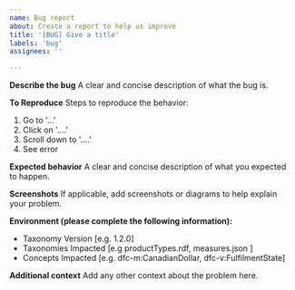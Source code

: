 ```yaml
---
name: Bug report
about: Create a report to help us improve
title: '[BUG] Give a title'
labels: 'bug'
assignees: ''

---
```


**Describe the bug**
A clear and concise description of what the bug is.

**To Reproduce**
Steps to reproduce the behavior:
1. Go to '...'
2. Click on '....'
3. Scroll down to '....'
4. See error

**Expected behavior**
A clear and concise description of what you expected to happen.

**Screenshots**
If applicable, add screenshots or diagrams to help explain your problem.

**Environment (please complete the following information):**
 - Taxonomy Version [e.g. 1.2.0]
 - Taxonomies Impacted [e.g productTypes.rdf, measures.json ]
 - Concepts Impacted [e.g. dfc-m:CanadianDollar, dfc-v:FulfilmentState]


**Additional context**
Add any other context about the problem here.
